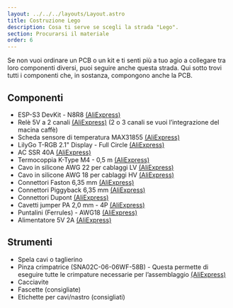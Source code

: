 ```yaml
---
layout: ../../../layouts/Layout.astro
title: Costruzione Lego
description: Cosa ti serve se scegli la strada "Lego".
section: Procurarsi il materiale
order: 6
---
```


Se non vuoi ordinare un PCB o un kit e ti senti più a tuo agio a collegare tra loro componenti diversi, puoi seguire anche questa strada. Qui sotto trovi tutti i componenti che, in sostanza, compongono anche la PCB.

## Componenti

* ESP-S3 DevKit - N8R8 [(AliExpress)](https://s.click.aliexpress.com/e/_EQmqlAC)
* Relè 5V a 2 canali [(AliExpress)](https://s.click.aliexpress.com/e/_ExUVY9J) (2 o 3 canali se vuoi l’integrazione del macina caffè)
* Scheda sensore di temperatura MAX31855 [(AliExpress)](https://s.click.aliexpress.com/e/_EuEbJO4)
* LilyGo T-RGB 2.1" Display - Full Circle [(AliExpress)](https://s.click.aliexpress.com/e/_Eju6rYD)
* AC SSR 40A [(AliExpress)](https://s.click.aliexpress.com/e/_EvPScvr)
* Termocoppia K-Type M4 - 0,5 m [(AliExpress)](https://s.click.aliexpress.com/e/_Exzhqx7)
* Cavo in silicone AWG 22 per cablaggi LV [(AliExpress)](https://s.click.aliexpress.com/e/_EH7UMS8)
* Cavo in silicone AWG 18 per cablaggi HV [(AliExpress)](https://s.click.aliexpress.com/e/_EJEs0ak)
* Connettori Faston 6,35 mm [(AliExpress)](https://s.click.aliexpress.com/e/_Ew8LURi)
* Connettori Piggyback 6,35 mm [(AliExpress)](https://s.click.aliexpress.com/e/_EH4r52U)
* Connettori Dupont [(AliExpress)](https://s.click.aliexpress.com/e/_Ewjx5ks)
* Cavetti jumper PA 2,0 mm - 4P [(AliExpress)](https://s.click.aliexpress.com/e/_EQEyQGy)
* Puntalini (Ferrules) - AWG18 [(AliExpress)](https://s.click.aliexpress.com/e/_EuV5olm)
* Alimentatore 5V 2A [(AliExpress)](https://s.click.aliexpress.com/e/_EGCsOgK)

## Strumenti

* Spela cavi o taglierino
* Pinza crimpatrice (SNA02C-06-06WF-58B) - Questa permette di eseguire tutte le crimpature necessarie per l’assemblaggio [(AliExpress)](https://a.aliexpress.com/_EuVLJ9A)
* Cacciavite
* Fascette (consigliate)
* Etichette per cavi/nastro (consigliati)

